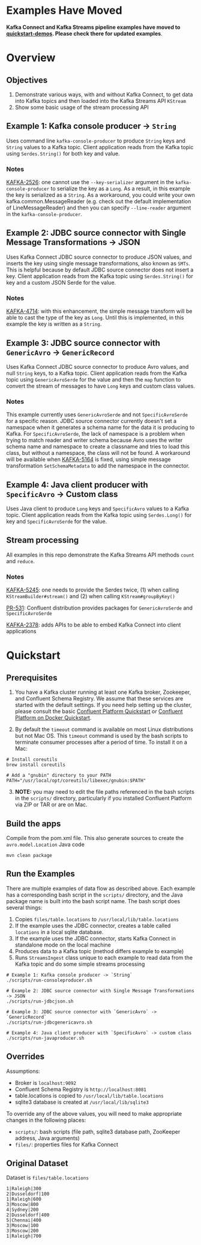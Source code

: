 # Examples Have Moved

**Kafka Connect and Kafka Streams pipeline examples have moved to [quickstart-demos](https://github.com/confluentinc/quickstart-demos/tree/5.0.x/connect-streams-pipeline). Please check there for updated examples**.

# Overview

## Objectives
1. Demonstrate various ways, with and without Kafka Connect, to get data into Kafka topics and then loaded into the Kafka Streams API `KStream`
2. Show some basic usage of the stream processing API

## Example 1: Kafka console producer -> `String`

Uses command line `kafka-console-producer` to produce `String` keys and `String` values to a Kafka topic.
Client application reads from the Kafka topic using `Serdes.String()` for both key and value.

### Notes

[KAFKA-2526](https://issues.apache.org/jira/browse/KAFKA-2526): one cannot use the `--key-serializer` argument in the `kafka-console-producer` to serialize the key as a `Long`. As a result, in this example the key is serialized as a `String`. As a workaround, you could write your own kafka.common.MessageReader (e.g. check out the default implementation of LineMessageReader) and then you can specify `--line-reader` argument in the `kafka-console-producer`.

## Example 2: JDBC source connector with Single Message Transformations -> JSON

Uses Kafka Connect JDBC source connector to produce JSON values, and inserts the key using single message transformations, also known as `SMTs`. This is helpful because by default JDBC source connector does not insert a key.
Client application reads from the Kafka topic using `Serdes.String()` for key and a custom JSON Serde for the value.

### Notes

[KAFKA-4714](https://github.com/apache/kafka/pull/2458): with this enhancement, the simple message transform will be able to cast the type of the key as `Long`. Until this is implemented, in this example the key is written as a `String`.

## Example 3: JDBC source connector with `GenericAvro` -> `GenericRecord`

Uses Kafka Connect JDBC source connector to produce Avro values, and null `String` keys, to a Kafka topic.
Client application reads from the Kafka topic using `GenericAvroSerde` for the value and then the `map` function to convert the stream of messages to have `Long` keys and custom class values.

### Notes

This example currently uses `GenericAvroSerde` and not `SpecificAvroSerde` for a specific reason. JDBC source connector currently doesn't set a namespace when it generates a schema name for the data it is producing to Kafka. For `SpecificAvroSerde`, the lack of namespace is a problem when trying to match reader and writer schema because Avro uses the writer schema name and namespace to create a classname and tries to load this class, but without a namespace, the class will not be found. A workaround will be available when [KAFKA-5164](https://issues.apache.org/jira/browse/KAFKA-5164) is fixed, using simple message transformation `SetSchemaMetadata` to add the namespace in the connector.

## Example 4: Java client producer with `SpecificAvro` -> Custom class

Uses Java client to produce `Long` keys and `SpecificAvro` values to a Kafka topic.
Client application reads from the Kafka topic using `Serdes.Long()` for key and `SpecificAvroSerde` for the value.

## Stream processing

All examples in this repo demonstrate the Kafka Streams API methods `count` and `reduce`.

### Notes

[KAFKA-5245](https://issues.apache.org/jira/browse/KAFKA-5245): one needs to provide the Serdes twice, (1) when calling `KStreamBuilder#stream()` and (2) when calling `KStream#groupByKey()`

[PR-531](https://github.com/confluentinc/schema-registry/pull/531): Confluent distribution provides packages for `GenericAvroSerde` and `SpecificAvroSerde`

[KAFKA-2378](https://issues.apache.org/jira/browse/KAFKA-2378): adds APIs to be able to embed Kafka Connect into client applications

# Quickstart

## Prerequisites

1. You have a Kafka cluster running at least one Kafka broker, Zookeeper, and Confluent Schema Registry. We assume that these services are started with the default settings. If you need help setting up the cluster, please consult the basic [Confluent Platform Quickstart](http://docs.confluent.io/current/quickstart.html) or [Confluent Platform on Docker Quickstart](http://docs.confluent.io/current/cp-docker-images/docs/quickstart.html).

2. By default the `timeout` command is available on most Linux distributions but not Mac OS. This `timeout` command is used by the bash scripts to terminate consumer processes after a period of time. To install it on a Mac:

```shell
# Install coreutils
brew install coreutils

# Add a "gnubin" directory to your PATH
PATH="/usr/local/opt/coreutils/libexec/gnubin:$PATH"
```

3. **NOTE:** you may need to edit the file paths referenced in the bash scripts in the `scripts/` directory, particularly if you installed Confluent Platform via ZIP or TAR or are on Mac.

## Build the apps

Compile from the pom.xml file. This also generate sources to create the `avro.model.Location` Java code

```shell
mvn clean package
```

## Run the Examples

There are multiple examples of data flow as described above. Each example has a corresponding bash script in the `scripts/` directory, and the Java package name is built into the bash script name. The bash script does several things:
1. Copies `files/table.locations` to `/usr/local/lib/table.locations`
2. If the example uses the JDBC connector, creates a table called `locations` in a local sqlite database.
3. If the example uses the JDBC connector, starts Kafka Connect in standalone mode on the local machine
3. Produces data to a Kafka topic (method differs example to example)
4. Runs `StreamsIngest` class unique to each example to read data from the Kafka topic and do some simple streams processing

```shell
# Example 1: Kafka console producer -> `String`
./scripts/run-consoleproducer.sh

# Example 2: JDBC source connector with Single Message Transformations -> JSON
./scripts/run-jdbcjson.sh

# Example 3: JDBC source connector with `GenericAvro` -> `GenericRecord`
./scripts/run-jdbcgenericavro.sh

# Example 4: Java client producer with `SpecificAvro` -> custom class
./scripts/run-javaproducer.sh
```

## Overrides

Assumptions:
* Broker is `localhost:9092`
* Confluent Schema Registry is `http://localhost:8081`
* table.locations is copied to `/usr/local/lib/table.locations`
* sqlite3 database is created at `/usr/local/lib/sqlite3`

To override any of the above values, you will need to make appropriate changes in the following places:
* `scripts/`: bash scripts (file path, sqlite3 database path, ZooKeeper address, Java arguments)
* `files/`: properties files for Kafka Connect

## Original Dataset

Dataset is `files/table.locations`

```
1|Raleigh|300
2|Dusseldorf|100
1|Raleigh|600
3|Moscow|800
4|Sydney|200
2|Dusseldorf|400
5|Chennai|400
3|Moscow|100
3|Moscow|200
1|Raleigh|700
```
